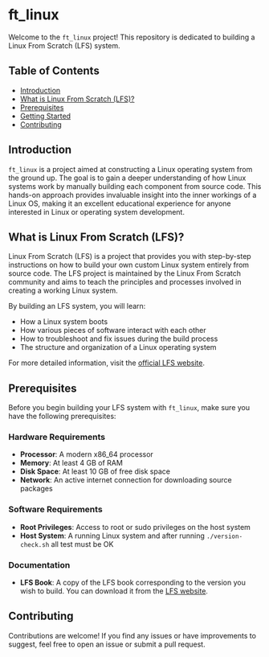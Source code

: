 # ft_linux

Welcome to the `ft_linux` project! This repository is dedicated to building a Linux From Scratch (LFS) system.

## Table of Contents

- [Introduction](#introduction)
- [What is Linux From Scratch (LFS)?](#what-is-linux-from-scratch-lfs)
- [Prerequisites](#prerequisites)
- [Getting Started](https://github.com/noalexan/ft_linux/wiki/Getting-Started)
- [Contributing](#contributing)

## Introduction

`ft_linux` is a project aimed at constructing a Linux operating system from the ground up. The goal is to gain a deeper understanding of how Linux systems work by manually building each component from source code. This hands-on approach provides invaluable insight into the inner workings of a Linux OS, making it an excellent educational experience for anyone interested in Linux or operating system development.

## What is Linux From Scratch (LFS)?

Linux From Scratch (LFS) is a project that provides you with step-by-step instructions on how to build your own custom Linux system entirely from source code. The LFS project is maintained by the Linux From Scratch community and aims to teach the principles and processes involved in creating a working Linux system.

By building an LFS system, you will learn:
- How a Linux system boots
- How various pieces of software interact with each other
- How to troubleshoot and fix issues during the build process
- The structure and organization of a Linux operating system

For more detailed information, visit the [official LFS website](https://linuxfromscratch.org/).

## Prerequisites

Before you begin building your LFS system with `ft_linux`, make sure you have the following prerequisites:

### Hardware Requirements

- **Processor**: A modern x86_64 processor
- **Memory**: At least 4 GB of RAM
- **Disk Space**: At least 10 GB of free disk space
- **Network**: An active internet connection for downloading source packages

### Software Requirements

- **Root Privileges**: Access to root or sudo privileges on the host system
- **Host System**: A running Linux system and after running `./version-check.sh` all test must be OK

### Documentation

- **LFS Book**: A copy of the LFS book corresponding to the version you wish to build. You can download it from the [LFS website](https://linuxfromscratch.org/lfs/view/stable/).

## Contributing

Contributions are welcome! If you find any issues or have improvements to suggest, feel free to open an issue or submit a pull request.
